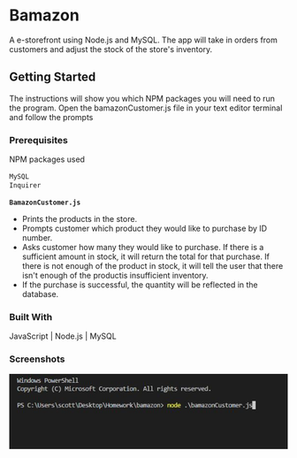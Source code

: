 # Bamazon
A e-storefront using Node.js and MySQL. The app will take in orders from customers and adjust the stock of the store's inventory.

## Getting Started

The instructions will show you which NPM packages you will need to run the program.  Open the bamazonCustomer.js file in your text editor terminal and follow the prompts

### Prerequisites

NPM packages used

```
MySQL
Inquirer

```

**`BamazonCustomer.js`**

* Prints the products in the store.
* Prompts customer which product they would like to purchase by ID number.
* Asks customer how many they would like to purchase. If there is a sufficient amount in stock, it will return the total for that purchase. If there is not enough of the product in stock, it will tell the user that there isn't enough of the productis insufficient inventory.
* If the purchase is successful, the quantity will be reflected in the database.


### Built With

JavaScript | Node.js | MySQL

### Screenshots

![alt text](screen-shots/1-run-start.JPG)